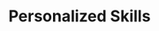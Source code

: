 ---
layout: portfolio
type: project
title: Personalized Skills
description: Blahbity blahbity blah
keys:
  project: AmazonPersonalizedSkills
  company: amazon
year: 2019
tags: ['IVR', 'gen ai', 'artificial intelligence', 'conversational ai', 'leadership', 'personalization', 'product design']
preview:
    title: Personalized Skills
    description: 'Rethinking the lead form to include AI, chat, and personalization. Significantly improving the experience and directly increasing lead conversion and revenue.'
    sizzle: 'Rethinking the lead form to include AI, chat, and personalization. Significantly improving the experience and directly increasing lead conversion and revenue.'
---
